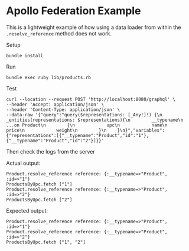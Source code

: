 # Apollo Federation Example

This is a lightweight example of how using a data loader from within the `.resolve_reference` method does not work.

Setup
```shell
bundle install
```

Run
```shell
bundle exec ruby lib/products.rb
```

Test
```shell
curl --location --request POST 'http://localhost:8080/graphql' \
--header 'Accept: application/json' \
--header 'Content-Type: application/json' \
--data-raw '{"query":"query($representations: [_Any!]!) {\n    _entities(representations: $representations){\n        __typename\n        ...on Product\n        {\n            upc\n            name\n            price\n            weight\n        }\n    }\n}","variables":{"representations":[{"__typename":"Product","id":"1"},{"__typename":"Product","id":"2"}]}}'
```

Then check the logs from the server

Actual output:
```
Product.resolve_reference reference: {:__typename=>"Product", :id=>"1"}
ProductsByUpc.fetch ["1"]
Product.resolve_reference reference: {:__typename=>"Product", :id=>"2"}
ProductsByUpc.fetch ["2"]
```

Expected output:
```
Product.resolve_reference reference: {:__typename=>"Product", :id=>"1"}
Product.resolve_reference reference: {:__typename=>"Product", :id=>"2"}
ProductsByUpc.fetch ["1", "2"]
```
